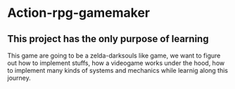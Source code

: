 # Action-rpg-gamemaker
## This project has the only purpose of learning
  This game are going to be a zelda-darksouls like game, we want to figure out how to implement stuffs, how a videogame works under the hood, how to implement many kinds of systems and mechanics while learnig along this journey.  
